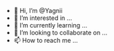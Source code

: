- 👋 Hi, I’m @Yagnii
- 👀 I’m interested in ...
- 🌱 I’m currently learning ...
- 💞️ I’m looking to collaborate on ...
- 📫 How to reach me ...

<!---
Yagnii/Yagnii is a ✨ special ✨ repository because its `README.md` (this file) appears on your GitHub profile.
You can click the Preview link to take a look at your changes.
--->
